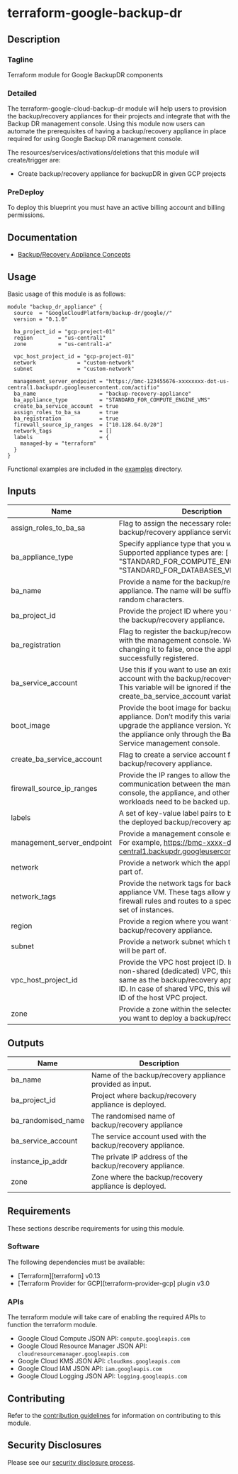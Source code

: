# terraform-google-backup-dr

## Description
### Tagline
Terraform module for Google BackupDR components

### Detailed
The terraform-google-cloud-backup-dr module will help users to provision the backup/recovery appliances for their projects and integrate that with the Backup DR management console. Using this module now users can automate the  prerequisites  of having a backup/recovery appliance in place required for using Google Backup DR management console.


The resources/services/activations/deletions that this module will create/trigger are:

- Create backup/recovery appliance for backupDR in given GCP projects

### PreDeploy
To deploy this blueprint you must have an active billing account and billing permissions.

## Documentation
- [Backup/Recovery Appliance Concepts](https://cloud.google.com/backup-disaster-recovery/docs/concepts/manage-appliance)


## Usage
Basic usage of this module is as follows:

```hcl
module "backup_dr_appliance" {
  source  = "GoogleCloudPlatform/backup-dr/google//"
  version = "0.1.0"

  ba_project_id = "gcp-project-01"
  region        = "us-central1"
  zone          = "us-central1-a"

  vpc_host_project_id = "gcp-project-01"
  network             = "custom-network"
  subnet              = "custom-network"

  management_server_endpoint = "https://bmc-123455676-xxxxxxxx-dot-us-central1.backupdr.googleusercontent.com/actifio"
  ba_name                    = "backup-recovery-appliance"
  ba_appliance_type          = "STANDARD_FOR_COMPUTE_ENGINE_VMS"
  create_ba_service_account  = true
  assign_roles_to_ba_sa      = true
  ba_registration            = true
  firewall_source_ip_ranges  = ["10.128.64.0/20"]
  network_tags               = []
  labels                     = {
    managed-by = "terraform"
  }
}
```

Functional examples are included in the
[examples](./examples/) directory.

<!-- BEGINNING OF PRE-COMMIT-TERRAFORM DOCS HOOK -->
## Inputs

| Name | Description | Type | Default | Required |
|------|-------------|------|---------|:--------:|
| assign\_roles\_to\_ba\_sa | Flag to assign the necessary roles to the backup/recovery appliance service account. | `bool` | n/a | yes |
| ba\_appliance\_type | Specify appliance type that you want to deploy. Supported appliance types are: [ "STANDARD\_FOR\_COMPUTE\_ENGINE\_VMS" , "STANDARD\_FOR\_DATABASES\_VMWARE\_VMS" ] | `string` | n/a | yes |
| ba\_name | Provide a name for the backup/recovery appliance. The name will be suffixed with four random characters. | `string` | n/a | yes |
| ba\_project\_id | Provide the project ID where you want to deploy the backup/recovery appliance. | `string` | n/a | yes |
| ba\_registration | Flag to register the backup/recovery appliance with the management console. We recommend changing it to false, once the appliance is successfully registered. | `string` | `"true"` | no |
| ba\_service\_account | Use this if you want to use an existing service account with the backup/recovery appliance. This variable will be ignored if the create\_ba\_service\_account variable is set to true. | `string` | `"none"` | no |
| boot\_image | Provide the boot image for backup/recovery appliance.  Don’t modify this variable to update or upgrade the appliance version. You can upgrade the appliance only through the Backup and DR Service management console. | `string` | `"projects/backupdr-images/global/images/sky-11-0-11-342"` | no |
| create\_ba\_service\_account | Flag to create a service account for backup/recovery appliance. | `bool` | n/a | yes |
| firewall\_source\_ip\_ranges | Provide the IP ranges to allow the firewall communication between the management console, the appliance, and other subnets where workloads need to be backed up. | `list(string)` | `[]` | no |
| labels | A set of key-value label pairs to be assigned to the deployed backup/recovery appliance. | `map(string)` | `{}` | no |
| management\_server\_endpoint | Provide a management console endpoint URL. For example, https://bmc-xxxx-dot-us-central1.backupdr.googleusercontent.com/actifio | `string` | n/a | yes |
| network | Provide a network which the appliance will be part of. | `string` | n/a | yes |
| network\_tags | Provide the network tags for backup/recovery appliance VM. These tags allow you to apply firewall rules and routes to a specific instance or set of instances. | `list(string)` | `[]` | no |
| region | Provide a region where you want to deploy a backup/recovery appliance. | `string` | n/a | yes |
| subnet | Provide a network subnet which the appliance will be part of. | `string` | n/a | yes |
| vpc\_host\_project\_id | Provide the VPC host project ID. In case of a non-shared (dedicated) VPC, this will be the  same as the backup/recovery appliance project ID. In case of shared VPC, this will be the project ID of the host VPC project. | `string` | n/a | yes |
| zone | Provide a zone within the selected region where you want to deploy a backup/recovery appliance. | `string` | n/a | yes |

## Outputs

| Name | Description |
|------|-------------|
| ba\_name | Name of the backup/recovery appliance provided as input. |
| ba\_project\_id | Project where backup/recovery appliance is deployed. |
| ba\_randomised\_name | The randomised name of backup/recovery appliance |
| ba\_service\_account | The service account used with the backup/recovery appliance. |
| instance\_ip\_addr | The private IP address of the backup/recovery appliance. |
| zone | Zone where the backup/recovery appliance is deployed. |

<!-- END OF PRE-COMMIT-TERRAFORM DOCS HOOK -->

## Requirements

These sections describe requirements for using this module.

### Software

The following dependencies must be available:

- [Terraform][terraform] v0.13
- [Terraform Provider for GCP][terraform-provider-gcp] plugin v3.0

### APIs

The terraform module will take care of enabling the required APIs to function the terraform module.

- Google Cloud Compute JSON API: `compute.googleapis.com`
- Google Cloud Resource Manager JSON API: `cloudresourcemanager.googleapis.com`
- Google Cloud KMS JSON API: `cloudkms.googleapis.com`
- Google Cloud IAM JSON API: `iam.googleapis.com`
- Google Cloud Logging JSON API: `logging.googleapis.com`

## Contributing

Refer to the [contribution guidelines](./CONTRIBUTING.md) for
information on contributing to this module.

## Security Disclosures

Please see our [security disclosure process](./SECURITY.md).
